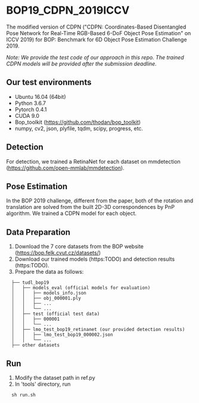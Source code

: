 # BOP19_CDPN_2019ICCV

The modified version of CDPN ("CDPN: Coordinates-Based Disentangled Pose Network for Real-Time RGB-Based 6-DoF Object Pose Estimation" on ICCV 2019) for BOP: Benchmark for 6D Object Pose Estimation Challenge 2019.

*Note: We provide the test code of our approach in this repo. The trained CDPN models will be provided after the submission deadline.*

## Our test environments
- Ubuntu 16.04 (64bit)
- Python 3.6.7
- Pytorch 0.4.1
- CUDA 9.0
- Bop_toolkit (https://github.com/thodan/bop_toolkit)
- numpy, cv2, json, plyfile, tqdm, scipy, progress, etc.

## Detection
For detection, we trained a RetinaNet for each dataset on mmdetection (https://github.com/open-mmlab/mmdetection).

## Pose Estimation
In the BOP 2019 challenge, different from the paper, both of the rotation and translation are solved from the built 2D-3D correspondences by PnP algorithm. We trained a CDPN model for each object.

## Data Preparation
1. Download the 7 core datasets from the BOP website (https://bop.felk.cvut.cz/datasets/)
2. Download our trained models (https:TODO) and detection results (https:TODO).
3. Prepare the data as follows:
```
  ├── tudl_bop19
  │   ├── models_eval (official models for evaluation)
  │   │   ├── models_info.json
  │   │   ├── obj_000001.ply
  │   │   ├── ...
  │   │   └── ...
  │   ├── test (official test data)
  │   │   ├── 000001
  │   │   └── ...
  │   ├── lmo_test_bop19_retinanet (our provided detection results)
  │   │   ├── lmo_test_bop19_000002.json
  │   │   └── ... 
  ├── other datasets
```
## Run
1. Modify the dataset path in ref.py
2. In 'tools' directory, run 
```
  sh run.sh
```

  

